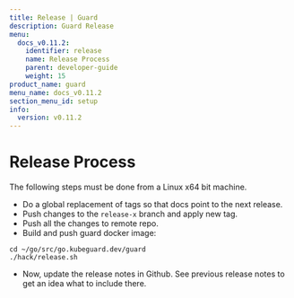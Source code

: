 ```yaml
---
title: Release | Guard
description: Guard Release
menu:
  docs_v0.11.2:
    identifier: release
    name: Release Process
    parent: developer-guide
    weight: 15
product_name: guard
menu_name: docs_v0.11.2
section_menu_id: setup
info:
  version: v0.11.2
---
```


# Release Process

The following steps must be done from a Linux x64 bit machine.

- Do a global replacement of tags so that docs point to the next release.
- Push changes to the `release-x` branch and apply new tag.
- Push all the changes to remote repo.
- Build and push guard docker image:

```console
cd ~/go/src/go.kubeguard.dev/guard
./hack/release.sh
```

- Now, update the release notes in Github. See previous release notes to get an idea what to include there.
